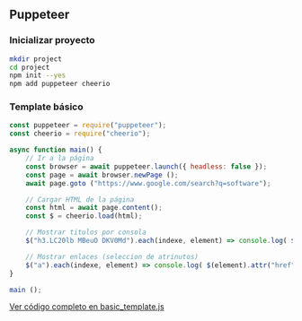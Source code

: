 ## Puppeteer

### Inicializar proyecto
```bash
mkdir project
cd project
npm init --yes
npm add puppeteer cheerio

```

### Template básico
```js
const puppeteer = require("puppeteer");
const cheerio = require("cheerio");

async function main() {
    // Ir a la página
	const browser = await puppeteer.launch({ headless: false });
	const page = await browser.newPage ();
	await page.goto ("https://www.google.com/search?q=software");

    // Cargar HTML de la página
    const html = await page.content();
    const $ = cheerio.load(html);

    // Mostrar titulos por consola
    $("h3.LC20lb MBeuO DKV0Md").each(indexe, element) => console.log( $(element).text() )

    // Mostrar enlaces (seleccion de atrinutos)
    $("a").each(indexe, element) => console.log( $(element).attr("href") )
}

main ();
```
[Ver código completo en basic_template.js](./puppeteer/basic_template.js)





